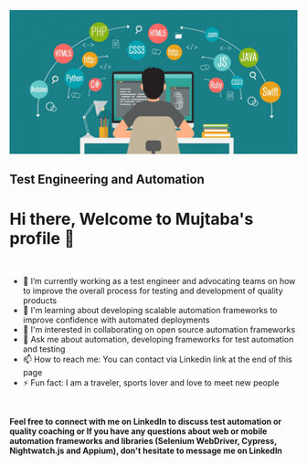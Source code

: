![](./images/header.png)

## Test Engineering and Automation 

# Hi there, Welcome to Mujtaba's profile 👋

<br>


- 🔭 I’m currently working as a test engineer and advocating teams on how to improve the overall process for testing and development of quality products
- 🌱 I'm learning about developing scalable automation frameworks to improve confidence with automated deployments
- 👯 I'm interested in collaborating on open source automation frameworks
- 💬 Ask me about automation, developing frameworks for test automation and testing
- 📫 How to reach me: You can contact via Linkedin link at the end of this page
- ⚡ Fun fact: I am a traveler, sports lover and love to meet new people

<br>

<b>Feel free to connect with me on LinkedIn to discuss test automation or quality coaching or If you have any questions about web or mobile automation frameworks and libraries (Selenium WebDriver, Cypress, Nightwatch.js and Appium), don't hesitate to message me on LinkedIn</b>


